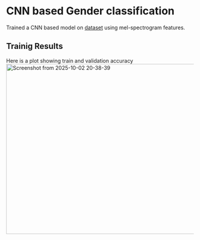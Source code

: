 # CNN based Gender classification
Trained a CNN based model on [dataset](https://www.kaggle.com/datasets/murtadhanajim/gender-recognition-by-voiceoriginal) using mel-spectrogram features.
## Trainig Results
Here is a plot showing train and validation accuracy
<img width="1214" height="456" alt="Screenshot from 2025-10-02 20-38-39" src="https://github.com/user-attachments/assets/9e1cfd81-18e6-418b-882d-c961f8efe9b4" />

